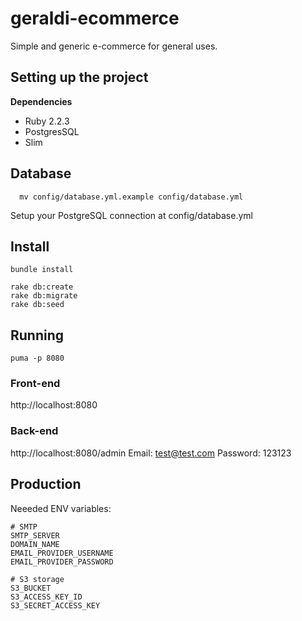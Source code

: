 # geraldi-ecommerce

Simple and generic e-commerce for general uses.

## Setting up the project
**Dependencies**

* Ruby 2.2.3
* PostgresSQL
* Slim

## Database
```
  mv config/database.yml.example config/database.yml
```
Setup your PostgreSQL connection at config/database.yml

## Install
```shell
bundle install

rake db:create
rake db:migrate
rake db:seed
```

## Running
```shell
puma -p 8080
```

### Front-end
http://localhost:8080

### Back-end
http://localhost:8080/admin
Email: test@test.com
Password: 123123

## Production
Neeeded ENV variables:
```
# SMTP
SMTP_SERVER
DOMAIN_NAME
EMAIL_PROVIDER_USERNAME
EMAIL_PROVIDER_PASSWORD

# S3 storage
S3_BUCKET
S3_ACCESS_KEY_ID
S3_SECRET_ACCESS_KEY
```
